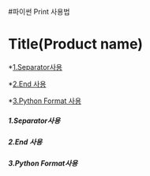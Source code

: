 #파이썬 Print 사용법
<h1>Title(Product name)</h1>

*[1.Separator사용](#Chapter-1)

*[2.End 사용](#Chapter-2)

*[3.Python Format 사용](#Chapter-3)

##### 1.Separator사용 <a id="chapter-1"></a>


##### 2.End 사용 <a id="chapter-2"></a>


##### 3.Python Format사용 <a id="chapter-3"></a>
